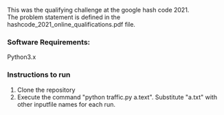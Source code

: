 This was the qualifying challenge at the google hash code 2021.  
The problem statement is defined in the hashcode_2021_online_qualifications.pdf file.

### Software Requirements:
Python3.x

### Instructions to run
1) Clone the repository
2) Execute the command  "python traffic.py a.text". Substitute "a.txt" with other inputfile names for each run.
